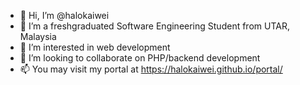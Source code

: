 - 👋 Hi, I’m @halokaiwei
- 👀 I’m a freshgraduated Software Engineering Student from UTAR, Malaysia
- 🌱 I’m interested in web development
- 💞️ I’m looking to collaborate on PHP/backend development
- 📫 You may visit my portal at https://halokaiwei.github.io/portal/ 
